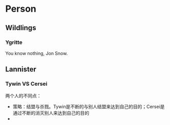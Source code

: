 # Person

## Wildlings

### Ygritte

You know nothing, Jon Snow.

## Lannister

### Tywin VS Cersei

两个人的不同点：

- 策略：结盟与杀戮。Tywin是不断的与别人结盟来达到自己的目的；Cersei是通过不断的消灭别人来达到自己的目的
- 

